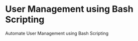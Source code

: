 
<h1>User Management using Bash Scripting</h1>
<p>Automate User Management using Bash Scripting</p>
